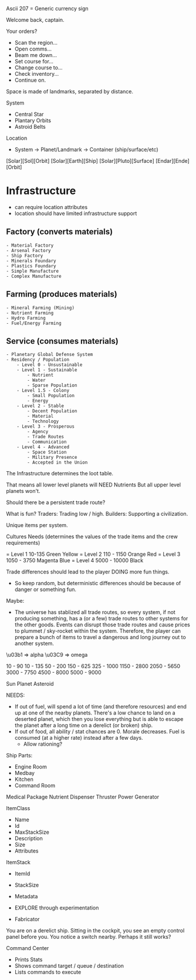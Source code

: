 Ascii 207 = Generic currency sign

Welcome back, captain.

Your orders?
- Scan the region...
- Open comms...
- Beam me down...
- Set course for...
- Change course to...
- Check inventory...
- Continue on.


Space is made of landmarks, separated by distance.

System
- Central Star
- Plantary Orbits
- Astroid Belts


Location
- System -> Planet/Landmark -> Container (ship/surface/etc)

[Solar][Sol][Orbit]
[Solar][Earth][Ship]
[Solar][Pluto][Surface]
[Endar][Ende][Orbit]


# Infrastructure
- can require location attributes
- location should have limited infrastructure support
## Factory (converts materials)
    - Material Factory
    - Arsenal Factory
    - Ship Factory
    - Minerals Foundary
    - Plastics Foundary
    - Simple Manufacture
    - Complex Manufacture
## Farming (produces materials)
    - Mineral Farming (Mining)
    - Nutrient Farming
    - Hydro Farming
    - Fuel/Energy Farming
## Service (consumes materials)
    - Planetary Global Defense System
    - Residency / Population
        - Level 0 - Unsustainable
        - Level 1 - Sustainable
            - Nutrient
            - Water
            - Sparse Population
        - Level 1.5 - Colony
            - Small Population
            - Energy
        - Level 2 - Stable
            - Decent Population
            - Material
            - Technology
        - Level 3 - Prosperous
            - Agency
            - Trade Routes
            - Communication
        - Level 4 - Advanced
            - Space Station
            - Military Presence
            - Accepted in the Union

The Infrastructure determines the loot table.

That means all lower level planets will NEED Nutrients
But all upper level planets won't.

Should there be a persistent trade route?

What is fun?
Traders: Trading low / high.
Builders: Supporting a civilization.

Unique items per system.


Cultures Needs (determines the values of the trade items and the crew requirements)

= Level 1 10-135
Green
Yellow
= Level 2 110 - 1150
Orange
Red
= Level 3 1050 - 3750
Magenta
Blue
= Level 4 5000 - 10000
Black


Trade differences should lead to the player DOING more fun things.
- So keep random, but deterministic differences should be because of danger or something fun.

Maybe:
- The universe has stablized all trade routes, so every system, if not producing something, has
a (or a few) trade routes to other systems for the other goods. Events can disrupt those trade
routes and cause prices to plummet / sky-rocket within the system. Therefore, the player can
prepare a bunch of items to travel a dangerous and long journey out to another system.


\u03b1 => alpha
\u03C9 => omega


10 - 90
10 - 135
50 - 200
150 - 625
325 - 1000
1150 - 2800
2050 - 5650
3000 - 7750
4500 - 8000
5000 - 9000


Sun
Planet
Asteroid


NEEDS:
- If out of fuel, will spend a lot of time (and therefore resources) and end up at one
of the nearby planets. There's a low chance to land on a deserted planet, which then you lose
everything but is able to escape the planet after a long time on a derelict (or broken) ship.
- If out of food, all ability / stat chances are 0. Morale decreases. Fuel is consumed (at a higher rate) instead after a few days.
    - Allow rationing?


Ship Parts:
- Engine Room
- Medbay
- Kitchen
- Command Room

Medical Package
Nutrient Dispenser
Thruster
Power Generator

ItemClass
- Name
- Id
- MaxStackSize
- Description
- Size
- Attributes

ItemStack
- ItemId
- StackSize
- Metadata


- EXPLORE through experimentation
- Fabricator

You are on a derelict ship. Sitting in the cockpit, you see an empty control panel before you. You notice a switch nearby. Perhaps it still works?

Command Center
- Prints Stats
- Shows command target / queue / destination
- Lists commands to execute
